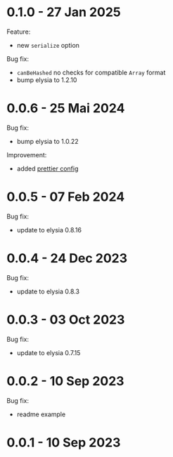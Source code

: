 # 0.1.0 - 27 Jan 2025

Feature:

- new `serialize` option

Bug fix:

- `canBeHashed` no checks for compatible `Array` format
- bump elysia to 1.2.10

# 0.0.6 - 25 Mai 2024

Bug fix:

- bump elysia to 1.0.22

Improvement:

- added [prettier config](./.prettierrc)

# 0.0.5 - 07 Feb 2024

Bug fix:

- update to elysia 0.8.16

# 0.0.4 - 24 Dec 2023

Bug fix:

- update to elysia 0.8.3

# 0.0.3 - 03 Oct 2023

Bug fix:

- update to elysia 0.7.15

# 0.0.2 - 10 Sep 2023

Bug fix:

- readme example

# 0.0.1 - 10 Sep 2023
